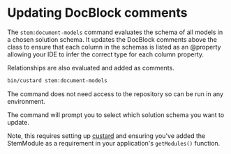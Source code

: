 Updating DocBlock comments
===================================

The `stem:document-models` command evaluates the schema of all models in a chosen
solution schema. It updates the DocBlock comments above the class to ensure that
each column in the schemas is listed as an @property allowing your IDE to infer
the correct type for each column property.

Relationships are also evaluated and added as comments.

``` bash
bin/custard stem:document-models
```

The command does not need access to the repository so can be run in any environment.

The command will prompt you to select which solution schema you want to update.

Note, this requires setting up [custard](/manual/rhubarb/custard/) and ensuring you've
added the StemModule as a requirement in your application's `getModules()` function.